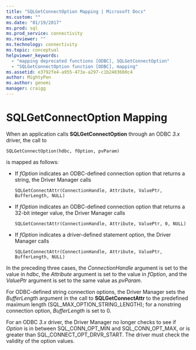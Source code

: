 ```yaml
---
title: "SQLGetConnectOption Mapping | Microsoft Docs"
ms.custom: ""
ms.date: "01/19/2017"
ms.prod: sql
ms.prod_service: connectivity
ms.reviewer: ""
ms.technology: connectivity
ms.topic: conceptual
helpviewer_keywords: 
  - "mapping deprecated functions [ODBC], SQLGetConnectOption"
  - "SQLGetConnectOption function [ODBC], mapping"
ms.assetid: e3792fe4-a955-473a-a297-c1b2403660c4
author: MightyPen
ms.author: genemi
manager: craigg
---
```

# SQLGetConnectOption Mapping
When an application calls **SQLGetConnectOption** through an ODBC *3.x* driver, the call to  
  
```  
SQLGetConnectOption(hdbc, fOption, pvParam)   
```  
  
 is mapped as follows:  
  
-   If *fOption* indicates an ODBC-defined connection option that returns a string, the Driver Manager calls  
  
    ```  
    SQLGetConnectAttr(ConnectionHandle, Attribute, ValuePtr, BufferLength, NULL)  
    ```  
  
-   If *fOption* indicates an ODBC-defined connection option that returns a 32-bit integer value, the Driver Manager calls  
  
    ```  
    SQLGetConnectAttr(ConnectionHandle, Attribute, ValuePtr, 0, NULL)  
    ```  
  
-   If *fOption* indicates a driver-defined statement option, the Driver Manager calls  
  
    ```  
    SQLGetConnectAttr(ConnectionHandle, Attribute, ValuePtr, BufferLength, NULL)  
    ```  
  
 In the preceding three cases, the *ConnectionHandle* argument is set to the value in *hdbc*, the *Attribute* argument is set to the value in *fOption*, and the *ValuePtr* argument is set to the same value as *pvParam*.  
  
 For ODBC-defined string connection options, the Driver Manager sets the *BufferLength* argument in the call to **SQLGetConnectAttr** to the predefined maximum length (SQL_MAX_OPTION_STRING_LENGTH); for a nonstring connection option, *BufferLength* is set to 0.  
  
 For an ODBC *3.x* driver, the Driver Manager no longer checks to see if *Option* is in between SQL_CONN_OPT_MIN and SQL_CONN_OPT_MAX, or is greater than SQL_CONNECT_OPT_DRVR_START. The driver must check the validity of the option values.
